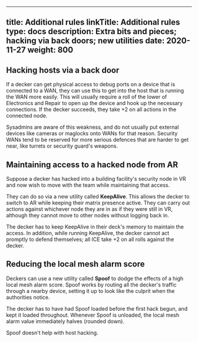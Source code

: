 
---
title: Additional rules
linkTitle: Additional rules
type: docs
description: Extra bits and pieces; hacking via back doors; new utilities
date: 2020-11-27
weight: 800
---

## Hacking hosts via a back door

If a decker can get physical access to debug ports on a device that is connected to a WAN, they can use this to get into the host that is running the WAN more easily. This will usually require a roll of the lower of Electronics and Repair to open up the device and hook up the necessary connections. If the decker succeeds, they take +2 on all actions in the connected node.

Sysadmins are aware of this weakness, and do not usually put external devices like cameras or maglocks onto WANs for that reason. Security WANs tend to be reserved for more serious defences that are harder to get near, like turrets or security guard's weapons.

## Maintaining access to a hacked node from AR

Suppose a decker has hacked into a building facility's security node in VR and now wish to move with the team while maintaining that access.

They can do so via a new utility called **KeepAlive**. This allows the decker to switch to AR while keeping their matrix presence active. They can carry out actions against whichever node they are in as if they were still in VR, although they cannot move to other nodes without logging back in.

The decker has to keep KeepAlive in their deck's memory to maintain the access. In addition, while running KeepAlive, the decker cannot act promptly to defend themselves; all ICE take +2 on all rolls against the decker.

## Reducing the local mesh alarm score

Deckers can use a new utility called **Spoof** to dodge the effects of a high local mesh alarm score. Spoof works by routing all the decker's traffic through a nearby device, setting it up to look like the culprit when the authorities notice.

The decker has to have had Spoof loaded before the first hack begun, and kept it loaded throughout. Whenever Spoof is unloaded, the local mesh alarm value immediately halves (rounded down).

Spoof doesn't help with host hacking.